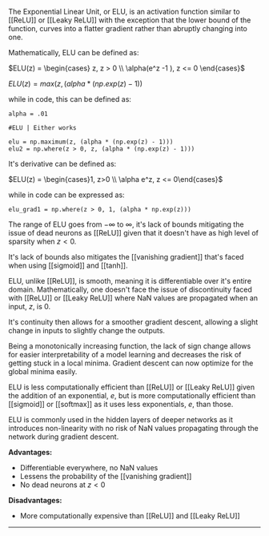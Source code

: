 The Exponential Linear Unit, or ELU, is an activation function similar to [[ReLU]] or [[Leaky ReLU]] with the exception that the lower bound of the function, curves into a flatter gradient rather than abruptly changing into one.

Mathematically, ELU can be defined as:

$ELU(z) = \begin{cases} z, z > 0 \\ \alpha(e^z -1 ), z <= 0 \end{cases}$

$ELU(z) = max(z, (alpha * (np.exp(z) - 1))$

while in code, this can be defined as:

```
alpha = .01

#ELU | Either works

elu = np.maximum(z, (alpha * (np.exp(z) - 1)))
elu2 = np.where(z > 0, z, (alpha * (np.exp(z) - 1)))
```

It's derivative can be defined as:

$ELU(z) = \begin{cases}1, z>0 \\ \alpha e^z, z <= 0\end{cases}$

while in code can be expressed as:

```
elu_grad1 = np.where(z > 0, 1, (alpha * np.exp(z)))
```

The range of ELU goes from $-\infty$ to $\infty$, it's lack of bounds mitigating the issue of dead neurons as [[ReLU]] given that it doesn't have as high level of sparsity when $z < 0$. 

It's lack of bounds also mitigates the [[vanishing gradient]] that's faced when using [[sigmoid]] and [[tanh]]. 

ELU, unlike [[ReLU]], is smooth, meaning it is differentiable over it's entire domain. Mathematically,  one doesn't face the issue of discontinuity faced with [[ReLU]] or [[Leaky ReLU]] where NaN values are propagated when an input, $z$, is $0$.

It's continuity then allows for a smoother gradient descent, allowing a slight change in inputs to slightly change the outputs.

Being a monotonically increasing function, the lack of sign change allows for easier interpretability of a model learning and decreases the risk of getting stuck in a local minima. Gradient descent can now optimize for the global minima easily.

ELU is less computationally efficient than [[ReLU]] or [[Leaky ReLU]] given the addition of an exponential, $e$, but is more computationally efficient than [[sigmoid]] or [[softmax]] as it uses less exponentials, $e$, than those.

ELU is commonly used in the hidden layers of deeper networks as it introduces non-linearity with no risk of NaN values propagating through the network during gradient descent.

**Advantages:**
- Differentiable everywhere, no NaN values
- Lessens the probability of the [[vanishing gradient]]
- No dead neurons at $z < 0$

**Disadvantages:**
- More computationally expensive than [[ReLU]] and [[Leaky ReLU]]

---